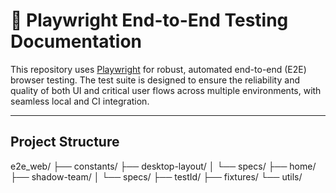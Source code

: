 # 🧪 Playwright End-to-End Testing Documentation

This repository uses [Playwright](https://playwright.dev/) for robust, automated end-to-end (E2E) browser testing. The test suite is designed to ensure the reliability and quality of both UI and critical user flows across multiple environments, with seamless local and CI integration.

---

## Project Structure
e2e_web/
├── constants/
├── desktop-layout/
│   └── specs/
├── home/
├── shadow-team/
│   └── specs/
├── testId/
├── fixtures/
└── utils/
